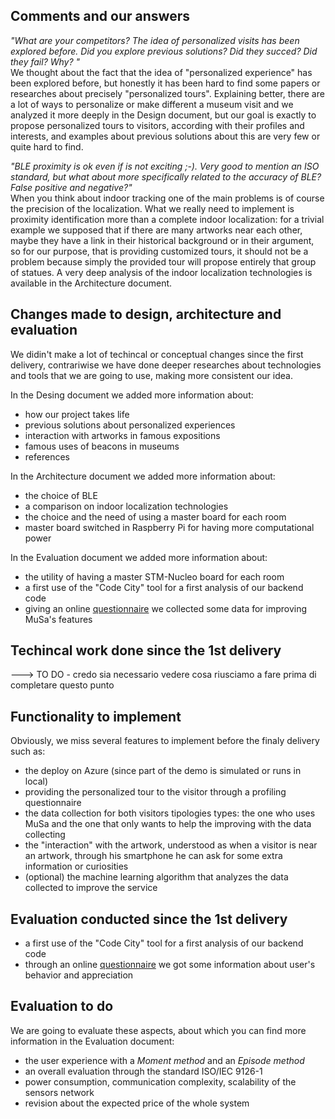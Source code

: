 ## Comments and our answers

*"What are your competitors? The idea of personalized visits has been explored before. Did you explore previous solutions? Did they succed? Did they fail? Why? "* <br>
We thought about the fact that the idea of "personalized experience" has been explored before, but honestly it has been hard to find some papers or researches about precisely "personalized tours". Explaining better, there are a lot of ways to personalize or make different a museum visit and we analyzed it more deeply in the Design document, but our goal is exactly to propose personalized tours to visitors, according with their profiles and interests, and examples about previous solutions about this are very few or quite hard to find. 

*"BLE proximity is ok even if is not exciting ;-). Very good to mention an ISO standard, but what about more specifically related to the accuracy of BLE? False positive and negative?"* <br>
When you think about indoor tracking one of the main problems is of course the precision of the localization. What we really need to implement is proximity identification more than a complete indoor localization: for a trivial example we supposed that if there are many artworks near each other, maybe they have a link in their historical background or in their argument, so for our purpose, that is providing customized tours, it should not be a problem because simply the provided tour will propose entirely that group of statues.
A very deep analysis of the indoor localization technologies is available in the Architecture document.

## Changes made to design, architecture and evaluation
We didin't make a lot of techincal or conceptual changes since the first delivery, contrariwise we have done deeper researches about technologies and tools that we are going to use, making more consistent our idea.

In the Desing document we added more information about: 
- how our project takes life
- previous solutions about personalized experiences
- interaction with artworks in famous expositions 
- famous uses of beacons in museums
- references

In the Architecture document we added more information about:
- the choice of BLE
- a comparison on indoor localization technologies
- the choice and the need of using a master board for each room
- master board switched in Raspberry Pi for having more computational power

In the Evaluation document we added more information about:
- the utility of having a master STM-Nucleo board for each room
- a first use of the "Code City" tool for a first analysis of our backend code
- giving an online [questionnaire](https://docs.google.com/forms/d/e/1FAIpQLScuXQogq65TNMCWS0vha5jCFXTIvuk0Vr5boziSh9H5GiGm-w/viewform?usp=sf_link) we collected some data for improving MuSa's features

## Techincal work done since the 1st delivery

———> TO DO - credo sia necessario vedere cosa riusciamo a fare prima di completare questo punto

## Functionality to implement
Obviously, we miss several features to implement before the finaly delivery such as:
- the deploy on Azure (since part of the demo is simulated or runs in local)
- providing the personalized tour to the visitor through a profiling questionnaire
- the data collection for both visitors tipologies types: the one who uses MuSa and the one that only wants to help the improving with the data collecting
- the "interaction" with the artwork, understood as when a visitor is near an artwork, through his smartphone he can ask for some extra information or curiosities
- (optional) the machine learning algorithm that analyzes the data collected to improve the service

## Evaluation conducted since the 1st delivery 
- a first use of the "Code City" tool for a first analysis of our backend code
- through an online [questionnaire](https://docs.google.com/forms/d/e/1FAIpQLScuXQogq65TNMCWS0vha5jCFXTIvuk0Vr5boziSh9H5GiGm-w/viewform?usp=sf_link) we got some information about user's behavior and appreciation

## Evaluation to do
We are going to evaluate these aspects, about which you can find more information in the Evaluation document:
- the user experience with a *Moment method* and an *Episode method*
- an overall evaluation through the standard ISO/IEC 9126-1
- power consumption, communication complexity, scalability of the sensors network
- revision about the expected price of the whole system

